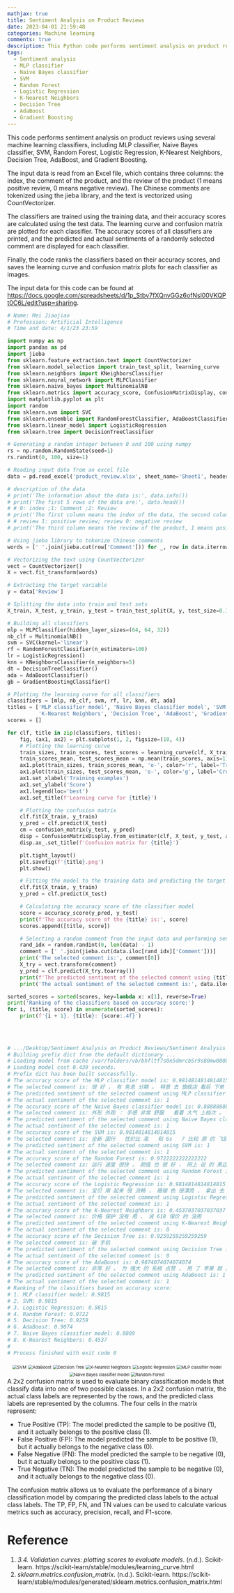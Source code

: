 ```yaml
---
mathjax: true
title: Sentiment Analysis on Product Reviews
date: 2023-04-01 21:59:48
categories: Machine learning
comments: true
description: This Python code performs sentiment analysis on product reviews using several machine learning classifiers, including MLP classifier, Naive Bayes classifier, SVM, Random Forest, Logistic Regression, K-Nearest Neighbors, Decision Tree, AdaBoost, and Gradient Boosting.
tags:
  - Sentiment analysis
  - MLP classifier
  - Naive Bayes classifier
  - SVM
  - Random Forest
  - Logistic Regression
  - K-Nearest Neighbors
  - Decision Tree
  - AdaBoost
  - Gradient Boosting
---
```


This code performs sentiment analysis on product reviews using several machine learning classifiers, including MLP classifier, Naive Bayes classifier, SVM, Random Forest, Logistic Regression, K-Nearest Neighbors, Decision Tree, AdaBoost, and Gradient Boosting.

The input data is read from an Excel file, which contains three columns: the index, the comment of the product, and the review of the product (1 means positive review, 0 means negative review). The Chinese comments are tokenized using the jieba library, and the text is vectorized using CountVectorizer.

The classifiers are trained using the training data, and their accuracy scores are calculated using the test data. The learning curve and confusion matrix are plotted for each classifier. The accuracy scores of all classifiers are printed, and the predicted and actual sentiments of a randomly selected comment are displayed for each classifier.

Finally, the code ranks the classifiers based on their accuracy scores, and saves the learning curve and confusion matrix plots for each classifier as images.

The input data for this code can be found at https://docs.google.com/spreadsheets/d/1p_Stbv7fXQnvGGz6ofNsl00VKQPt0C6L/edit?usp=sharing.

```python
# Name: Mei Jiaojiao
# Profession: Artificial Intelligence
# Time and date: 4/1/23 23:59

import numpy as np
import pandas as pd
import jieba
from sklearn.feature_extraction.text import CountVectorizer
from sklearn.model_selection import train_test_split, learning_curve
from sklearn.neighbors import KNeighborsClassifier
from sklearn.neural_network import MLPClassifier
from sklearn.naive_bayes import MultinomialNB
from sklearn.metrics import accuracy_score, ConfusionMatrixDisplay, confusion_matrix
import matplotlib.pyplot as plt
import random
from sklearn.svm import SVC
from sklearn.ensemble import RandomForestClassifier, AdaBoostClassifier, GradientBoostingClassifier
from sklearn.linear_model import LogisticRegression
from sklearn.tree import DecisionTreeClassifier

# Generating a random integer between 0 and 100 using numpy
rs = np.random.RandomState(seed=1)
rs.randint(0, 100, size=1)

# Reading input data from an excel file
data = pd.read_excel('product_review.xlsx', sheet_name='Sheet1', header=0, index_col=0)

# description of the data
# print('The information about the data is:', data.info())
# print('The first 5 rows of the data are:', data.head())
# # 0: index ;1: Comment ;2: Review
# print('The first column means the index of the data, the second column means the comment of the product, the third column means the review of the product.')
# # review 1: positive review; review 0: negative review
# print('The third column means the review of the product, 1 means positive review, 0 means negative review.')

# Using jieba library to tokenize Chinese comments
words = [' '.join(jieba.cut(row['Comment'])) for _, row in data.iterrows()]

# Vectorizing the text using CountVectorizer
vect = CountVectorizer()
X = vect.fit_transform(words)

# Extracting the target variable
y = data['Review']

# Splitting the data into train and test sets
X_train, X_test, y_train, y_test = train_test_split(X, y, test_size=0.1, random_state=1)

# Building all classifiers
mlp = MLPClassifier(hidden_layer_sizes=(64, 64, 32))
nb_clf = MultinomialNB()
svm = SVC(kernel='linear')
rf = RandomForestClassifier(n_estimators=100)
lr = LogisticRegression()
knn = KNeighborsClassifier(n_neighbors=5)
dt = DecisionTreeClassifier()
ada = AdaBoostClassifier()
gb = GradientBoostingClassifier()

# Plotting the learning curve for all classifiers
classifiers = [mlp, nb_clf, svm, rf, lr, knn, dt, ada]
titles = ['MLP classifier model', 'Naive Bayes classifier model', 'SVM', 'Random Forest', 'Logistic Regression',
          'K-Nearest Neighbors', 'Decision Tree', 'AdaBoost', 'Gradient Boosting']
scores = []

for clf, title in zip(classifiers, titles):
    fig, (ax1, ax2) = plt.subplots(1, 2, figsize=(10, 4))
    # Plotting the learning curve
    train_sizes, train_scores, test_scores = learning_curve(clf, X_train, y_train, cv=5)
    train_scores_mean, test_scores_mean = np.mean(train_scores, axis=1), np.mean(test_scores, axis=1)
    ax1.plot(train_sizes, train_scores_mean, 'o-', color='r', label='Training score')
    ax1.plot(train_sizes, test_scores_mean, 'o-', color='g', label='Cross-validation score')
    ax1.set_xlabel('Training examples')
    ax1.set_ylabel('Score')
    ax1.legend(loc='best')
    ax1.set_title(f'Learning curve for {title}')

    # Plotting the confusion matrix
    clf.fit(X_train, y_train)
    y_pred = clf.predict(X_test)
    cm = confusion_matrix(y_test, y_pred)
    disp = ConfusionMatrixDisplay.from_estimator(clf, X_test, y_test, ax=ax2, cmap=plt.cm.Blues, normalize='true')
    disp.ax_.set_title(f'Confusion matrix for {title}')

    plt.tight_layout()
    plt.savefig(f'{title}.png')
    plt.show()

    # Fitting the model to the training data and predicting the target values for the test data
    clf.fit(X_train, y_train)
    y_pred = clf.predict(X_test)

    # Calculating the accuracy score of the classifier model
    score = accuracy_score(y_pred, y_test)
    print(f'The accuracy score of the {title} is:', score)
    scores.append([title, score])

    # Selecting a random comment from the input data and performing sentiment analysis using the classifier
    rand_idx = random.randint(0, len(data) - 1)
    comment = [' '.join(jieba.cut(data.iloc[rand_idx]['Comment']))]
    print('The selected comment is:', comment[0])
    X_try = vect.transform(comment)
    y_pred = clf.predict(X_try.toarray())
    print(f'The predicted sentiment of the selected comment using {title} is:', y_pred[0])
    print('The actual sentiment of the selected comment is:', data.iloc[rand_idx]['Review'])

sorted_scores = sorted(scores, key=lambda x: x[1], reverse=True)
print('Ranking of the classifiers based on accuracy score:')
for i, (title, score) in enumerate(sorted_scores):
    print(f'{i + 1}. {title}: {score:.4f}')
    
    
    

# .../Desktop/Sentiment Analysis on Product Reviews/Sentiment Analysis on Product Reviews.py 
# Building prefix dict from the default dictionary ...
# Loading model from cache /var/folders/vb/bhfltf7s0n5dmrcb5r9s80mw0000gn/T/jieba.cache
# Loading model cost 0.439 seconds.
# Prefix dict has been built successfully.
# The accuracy score of the MLP classifier model is: 0.9814814814814815
# The selected comment is: 很 好 ， 有 免息 分期 。 特意 去 旗舰店 看后 下单 的 。 红色 很 好看 。 不错 不错 。 一 第一次 用 苹果 。 再 体验 几天 来 评价 。
# The predicted sentiment of the selected comment using MLP classifier model is: 1
# The actual sentiment of the selected comment is: 1
# The accuracy score of the Naive Bayes classifier model is: 0.8888888888888888
# The selected comment is: 外形 外观 ： 手感 非常 舒服   看着 大气 上档次 。 屏幕 音效 ： 屏幕 分辨率 和 色彩 效果 非常 好 。 拍照 效果 ： 拍照 一如既往 的 真实   很 清晰 。 待机时间 ： 电池 很 抗用   续航 时间 长 。 其他 特色 ： 发货 快   态度 好 价格 美丽 。 运行 速度 ： 系统 运行 速度 超级 快
# The predicted sentiment of the selected comment using Naive Bayes classifier model is: 1
# The actual sentiment of the selected comment is: 1
# The accuracy score of the SVM is: 0.9814814814814815
# The selected comment is: 全新 国行   性价比 高   和 6s   7 比较 质 的 飞跃 ～ 不像 网上 评测 的 那么 不堪 ， 屏幕 不错 、 电池 耐用 ！ 跑 分 也 很 高 ！ 玩 吃 鸡 很 流畅 ！ 目前 的 真香机 ！
# The predicted sentiment of the selected comment using SVM is: 1
# The actual sentiment of the selected comment is: 1
# The accuracy score of the Random Forest is: 0.9722222222222222
# The selected comment is: 运行 速度 很快 ， 颜值 也 很 好 ， 网上 说 的 黑边 ， 完全 不 影响 它 的 美丽 ， 从 6 升级 上来 ， 也 没 觉得 屏幕显示 不 轻易 ， 总体 使用 下来 很 满意 ， 主要 是 爱 它 的 颜值 ， 珊瑚 色 很 美 ～
# The predicted sentiment of the selected comment using Random Forest is: 1
# The actual sentiment of the selected comment is: 1
# The accuracy score of the Logistic Regression is: 0.9814814814814815
# The selected comment is: 宝贝 用 起来 很 流畅 ， 珊瑚 色 很漂亮 ， 拿出 去 都 说 好看 ， 而且 64G 的 内存 很 够用 ， 适合 女孩 用 。 相信 京东 的 质量 ！ ！ ！
# The predicted sentiment of the selected comment using Logistic Regression is: 1
# The actual sentiment of the selected comment is: 1
# The accuracy score of the K-Nearest Neighbors is: 0.4537037037037037
# The selected comment is: 价格 保护 没有 用 ， 说 618 保价 的 没用
# The predicted sentiment of the selected comment using K-Nearest Neighbors is: 0
# The actual sentiment of the selected comment is: 0
# The accuracy score of the Decision Tree is: 0.9259259259259259
# The selected comment is: 破 手机
# The predicted sentiment of the selected comment using Decision Tree is: 0
# The actual sentiment of the selected comment is: 0
# The accuracy score of the AdaBoost is: 0.9074074074074074
# The selected comment is: 非常 好 ， 为 强大 的 系统 点赞 ， 用 了 苹果 就 真的 不想 用安卓 系统 ， 一点 都 卡 ， 不拖屏 ， 手感 一级 棒 ， 在 一个 就是 它 的 电池 ， 这次 真是 飞跃 ，
# The predicted sentiment of the selected comment using AdaBoost is: 1
# The actual sentiment of the selected comment is: 1
# Ranking of the classifiers based on accuracy score:
# 1. MLP classifier model: 0.9815
# 2. SVM: 0.9815
# 3. Logistic Regression: 0.9815
# 4. Random Forest: 0.9722
# 5. Decision Tree: 0.9259
# 6. AdaBoost: 0.9074
# 7. Naive Bayes classifier model: 0.8889
# 8. K-Nearest Neighbors: 0.4537
# 
# Process finished with exit code 0
```

<div style="text-align:center">
<img src="Sentiment-Analysis-on-Product-Reviews/SVM.png" alt="SVM" style="zoom:67%;" />
<img src="Sentiment-Analysis-on-Product-Reviews/AdaBoost.png" alt="AdaBoost" style="zoom:67%;" />
<img src="Sentiment-Analysis-on-Product-Reviews/Decision%20Tree.png" alt="Decision Tree" style="zoom:67%;" />
<img src="Sentiment-Analysis-on-Product-Reviews/K-Nearest%20Neighbors.png" alt="K-Nearest Neighbors" style="zoom:67%;" />
<img src="Sentiment-Analysis-on-Product-Reviews/Logistic%20Regression.png" alt="Logistic Regression" style="zoom:67%;" />
<img src="Sentiment-Analysis-on-Product-Reviews/MLP%20classifier%20model.png" alt="MLP classifier model" style="zoom:67%;" />
<img src="Sentiment-Analysis-on-Product-Reviews/Naive%20Bayes%20classifier%20model.png" alt="Naive Bayes classifier model" style="zoom:67%;" />
<img src="Sentiment-Analysis-on-Product-Reviews/Random%20Forest.png" alt="Random Forest" style="zoom:67%;" />
</div>
A 2x2 confusion matrix is used to evaluate binary classification models that classify data into one of two possible classes. In a 2x2 confusion matrix, the actual class labels are represented by the rows, and the predicted class labels are represented by the columns. The four cells in the matrix represent:

- True Positive (TP): The model predicted the sample to be positive (1), and it actually belongs to the positive class (1).
- False Positive (FP): The model predicted the sample to be positive (1), but it actually belongs to the negative class (0).
- False Negative (FN): The model predicted the sample to be negative (0), but it actually belongs to the positive class (1).
- True Negative (TN): The model predicted the sample to be negative (0), and it actually belongs to the negative class (0).

The confusion matrix allows us to evaluate the performance of a binary classification model by comparing the predicted class labels to the actual class labels. The TP, FP, FN, and TN values can be used to calculate various metrics such as accuracy, precision, recall, and F1-score.

# Reference

1. *3.4. Validation curves: plotting scores to evaluate models*. (n.d.). Scikit-learn. https://scikit-learn/stable/modules/learning_curve.html
2. *sklearn.metrics.confusion_matrix*. (n.d.). Scikit-learn. https://scikit-learn/stable/modules/generated/sklearn.metrics.confusion_matrix.html






















